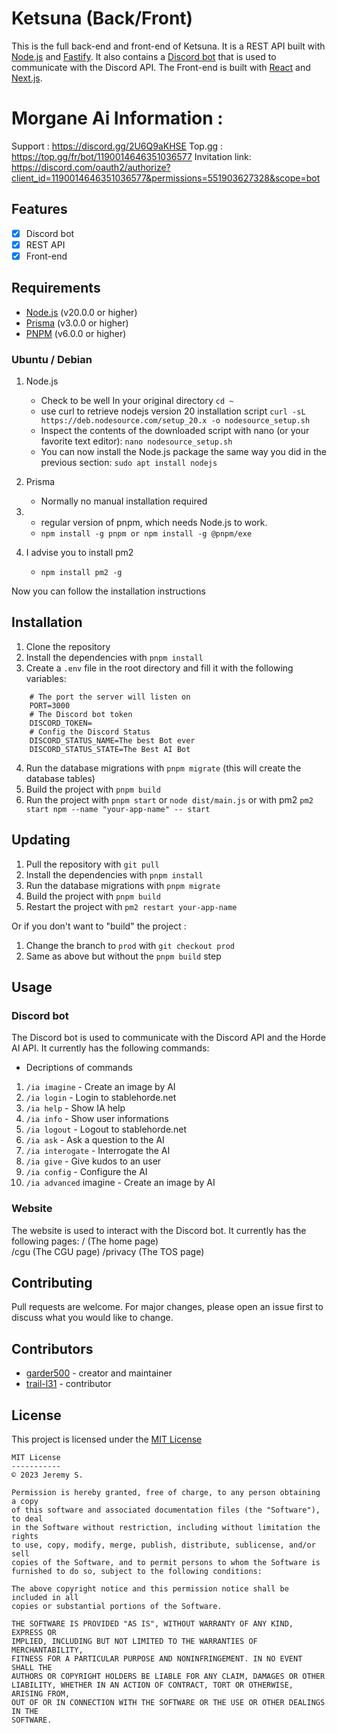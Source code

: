 # Ketsuna (Back/Front)

This is the full back-end and front-end of Ketsuna. It is a REST API built with [Node.js](https://nodejs.org/en/) and [Fastify](https://www.fastify.io/). It also contains a [Discord bot](https://discord.com/developers/docs/intro) that is used to communicate with the Discord API.
The Front-end is built with [React](https://reactjs.org/) and [Next.js](https://nextjs.org/).

# Morgane Ai Information : 

Support : https://discord.gg/2U6Q9aKHSE
Top.gg : https://top.gg/fr/bot/1190014646351036577
Invitation link: https://discord.com/oauth2/authorize?client_id=1190014646351036577&permissions=551903627328&scope=bot

## Features

- [x] Discord bot
- [x] REST API
- [x] Front-end

## Requirements

- [Node.js](https://nodejs.org/en/) (v20.0.0 or higher)
- [Prisma](https://www.prisma.io/) (v3.0.0 or higher)
- [PNPM](https://pnpm.io/) (v6.0.0 or higher)

### Ubuntu / Debian

1. Node.js 
	- Check to be well In your original directory `cd ~`
	- use curl to retrieve nodejs version 20 installation script `curl -sL https://deb.nodesource.com/setup_20.x -o nodesource_setup.sh`
	- Inspect the contents of the downloaded script with nano (or your favorite text editor): `nano nodesource_setup.sh`
	- You can now install the Node.js package the same way you did in the previous section: `sudo apt install nodejs`

2. Prisma
	- Normally no manual installation required

3. 
	- regular version of pnpm, which needs Node.js to work.
	- `npm install -g pnpm or npm install -g @pnpm/exe`

4. I advise you to install pm2 
	- `npm install pm2 -g`

Now you can follow the installation instructions

## Installation

1. Clone the repository
2. Install the dependencies with `pnpm install`
3. Create a `.env` file in the root directory and fill it with the following variables:

```env
    # The port the server will listen on
    PORT=3000
    # The Discord bot token
    DISCORD_TOKEN=
    # Config the Discord Status
    DISCORD_STATUS_NAME=The best Bot ever
    DISCORD_STATUS_STATE=The Best AI Bot
```

4. Run the database migrations with `pnpm migrate` (this will create the database tables)
5. Build the project with `pnpm build`
6. Run the project with `pnpm start` or `node dist/main.js` or with pm2 `pm2 start npm --name "your-app-name" -- start`

## Updating

1. Pull the repository with `git pull`
2. Install the dependencies with `pnpm install`
3. Run the database migrations with `pnpm migrate`
4. Build the project with `pnpm build`
5. Restart the project with `pm2 restart your-app-name`

Or if you don't want to "build" the project :

1. Change the branch to `prod` with `git checkout prod`
2. Same as above but without the `pnpm build` step

## Usage

### Discord bot

The Discord bot is used to communicate with the Discord API and the Horde AI API. It currently has the following commands:

- Decriptions of commands
1. `/ia imagine` - Create an image by AI
2. `/ia login` - Login to stablehorde.net
3. `/ia help` - Show IA help
4. `/ia info` - Show user informations
5. `/ia logout` - Logout to stablehorde.net
6. `/ia ask` - Ask a question to the AI
7. `/ia interogate` - Interrogate the AI
8. `/ia give` - Give kudos to an user
9. `/ia config` - Configure the AI
10. `/ia advanced` imagine - Create an image by AI

### Website

The website is used to interact with the Discord bot. It currently has the following pages:
/ (The home page)  
/cgu (The CGU page)
/privacy (The TOS page) 

## Contributing

Pull requests are welcome. For major changes, please open an issue first to discuss what you would like to change.

## Contributors

- [garder500](https://github.com/garder500) - creator and maintainer
- [trail-l31](https://github.com/trail-l31) - contributor

## License

This project is licensed under the [MIT License](https://opensource.org/license/mit/)

```
MIT License
-----------
© 2023 Jeremy S.

Permission is hereby granted, free of charge, to any person obtaining a copy
of this software and associated documentation files (the "Software"), to deal
in the Software without restriction, including without limitation the rights
to use, copy, modify, merge, publish, distribute, sublicense, and/or sell
copies of the Software, and to permit persons to whom the Software is
furnished to do so, subject to the following conditions:

The above copyright notice and this permission notice shall be included in all
copies or substantial portions of the Software.

THE SOFTWARE IS PROVIDED "AS IS", WITHOUT WARRANTY OF ANY KIND, EXPRESS OR
IMPLIED, INCLUDING BUT NOT LIMITED TO THE WARRANTIES OF MERCHANTABILITY,
FITNESS FOR A PARTICULAR PURPOSE AND NONINFRINGEMENT. IN NO EVENT SHALL THE
AUTHORS OR COPYRIGHT HOLDERS BE LIABLE FOR ANY CLAIM, DAMAGES OR OTHER
LIABILITY, WHETHER IN AN ACTION OF CONTRACT, TORT OR OTHERWISE, ARISING FROM,
OUT OF OR IN CONNECTION WITH THE SOFTWARE OR THE USE OR OTHER DEALINGS IN THE
SOFTWARE.

```
